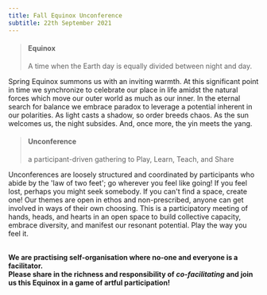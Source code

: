 ```yaml
---
title: Fall Equinox Unconference
subtitle: 22th September 2021
---
```


> #### Equinox
>
> A time when the Earth day is equally divided between night and day.

Spring Equinox summons us with an inviting warmth. At this significant point in time we synchronize to celebrate our place in life amidst the natural forces which move our outer world as much as our inner. In the eternal search for balance we embrace paradox to leverage a potential inherent in our polarities. As light casts a shadow, so order breeds chaos. As the sun welcomes us, the night subsides. And, once more, the yin meets the yang.

> #### Unconference
>
> a participant-driven gathering to Play, Learn, Teach, and Share

Unconferences are loosely structured and coordinated by participants who abide by the 'law of two feet'; go wherever you feel like going! If you feel lost, perhaps you might seek somebody. If you can't find a space, create one! Our themes are open in ethos and non-prescribed, anyone can get involved in ways of their own choosing. This is a participatory meeting of hands, heads, and hearts in an open space to build collective capacity, embrace diversity, and manifest our resonant potential. Play the way you feel it.

</br><strong class="prose lg:prose-xl"> We are practising self-organisation where no-one and everyone is a facilitator. </br> Please share in the richness and responsibility of *co-facilitating* and join us this Equinox in a game of artful participation! </strong>
